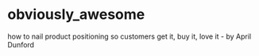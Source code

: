 # obviously_awesome
how to nail product positioning so customers get it, buy it, love it - by April Dunford
